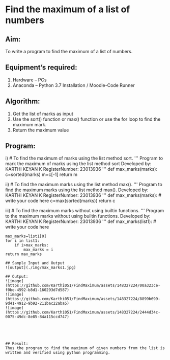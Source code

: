 # Find the maximum of a list of numbers
## Aim:
To write a program to find the maximum of a list of numbers.
## Equipment’s required:
1.	Hardware – PCs
2.	Anaconda – Python 3.7 Installation / Moodle-Code Runner
## Algorithm:
1.	Get the list of marks as input
2.	Use the sort() function or max() function or use the for loop to find the maximum mark.
3.	Return the maximum value
## Program:

i)	# To find the maximum of marks using the list method sort.
''' 
Program to mark the maximum of marks using the list method sort
Developed by: KARTHI KEYAN K
RegisterNumber: 23013936
'''
def max_marks(marks):
    c=sorted(marks)
    m=c[-1]
    return m

ii)	# To find the maximum marks using the list method max().
''' 
Program to find the maximum marks using the list method max().
Developed by: KARTHI KEYAN K
RegisterNumber: 23013936
'''
def max_marks(marks):
    # write your code here
    c=max(sorted(marks))
    return c

iii) # To find the maximum marks without using builtin functions.
''' 
Program to the maximum marks without using builtin functions.
Developed by: KARTHI KEYAN K
RegisterNumber: 23013936
'''
def max_marks(list1):
    # write your code here
    
    max_marks=list1[0]
    for i in list1:
        if i>max_marks:
            max_marks = i
    return max_marks




```
## Sample Input and Output
![output](./img/max_marks1.jpg) 

## Output:
![image](https://github.com/Karthi051/FindMaximum/assets/148327224/00a323ce-f0be-4592-b8d1-160293d7d587)
![image](https://github.com/Karthi051/FindMaximum/assets/148327224/8899b699-9d41-4912-9b92-211bac22aba5)
![image](https://github.com/Karthi051/FindMaximum/assets/148327224/2444d34c-0075-49dc-8e85-84a115ccd747)





## Result:
Thus the program to find the maximum of given numbers from the list is written and verified using python programming.
